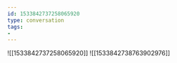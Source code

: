 ```yaml
---
id: 1533842737258065920
type: conversation
tags:
- 
---
```

![[1533842737258065920]]
![[1533842738763902976]]


